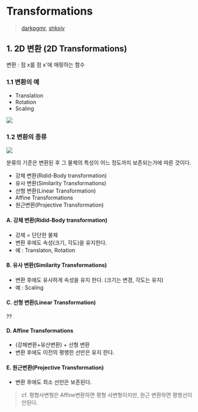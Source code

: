 # Transformations

> [darkpgmr](https://darkpgmr.tistory.com/79?category=460965), [shksjy](http://blog.daum.net/shksjy/228)

## 1. 2D 변환 (2D Transformations)


변환 : 점 x를 점 x'에 매핑하는 함수

### 1.1 변환의 예 
- Translation 
- Rotation 
- Scaling

![](https://i.imgur.com/VIk8stX.png)


### 1.2 변환의 종류 

![](https://i.imgur.com/awcWP5u.png)

분류의 기준은 변환된 후 그 물체의 특성이 어느 정도까지 보존되는가에 따른 것이다.
- 강체 변환(Ridid-Body transformation)
- 유사 변환(Similarity Transformations)
- 선형 변환(Linear Transformation)
- Affine Transformations
- 원근변환(Projective Transformation)

#### A. 강체 변환(Ridid-Body transformation)

- 강체 = 단단한 물체 
- 변환 후에도 속성(크기, 각도)을 유지한다. 
- 예 : Translaton, Rotation

 
#### B. 유사 변환(Similarity Transformations)

- 변환 후에도 유사하게 속성을 유지 한다. (크기는 변경, 각도는 유지)
- 예 : Scaling 

#### C. 선형 변환(Linear Transformation)


??


#### D. Affine Transformations

- (강체변환+유산변환) + 선형 변환
- 변환 후에도 이전의 평행한 선만은 유지 한다.  


#### E. 원근변환(Projective Transformation)

- 변환 후에도 최소 선만은 보존된다. 

> cf. 평형사변형은 Affine변환하면 평형 사변형이지만, 원근 변환하면 평행선이 안된다. 

